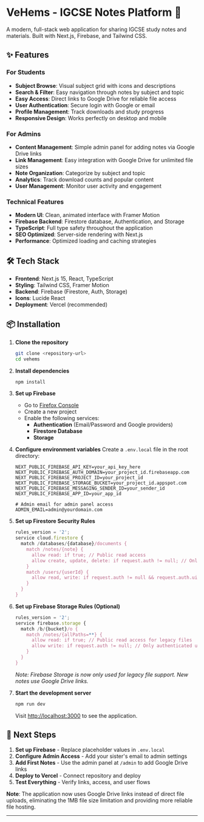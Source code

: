 # VeHems - IGCSE Notes Platform 🚀

A modern, full-stack web application for sharing IGCSE study notes and materials. Built with Next.js, Firebase, and Tailwind CSS.

## ✨ Features

### For Students

- **Subject Browse**: Visual subject grid with icons and descriptions
- **Search & Filter**: Easy navigation through notes by subject and topic
- **Easy Access**: Direct links to Google Drive for reliable file access
- **User Authentication**: Secure login with Google or email
- **Profile Management**: Track downloads and study progress
- **Responsive Design**: Works perfectly on desktop and mobile

### For Admins

- **Content Management**: Simple admin panel for adding notes via Google Drive links
- **Link Management**: Easy integration with Google Drive for unlimited file sizes
- **Note Organization**: Categorize by subject and topic
- **Analytics**: Track download counts and popular content
- **User Management**: Monitor user activity and engagement

### Technical Features

- **Modern UI**: Clean, animated interface with Framer Motion
- **Firebase Backend**: Firestore database, Authentication, and Storage
- **TypeScript**: Full type safety throughout the application
- **SEO Optimized**: Server-side rendering with Next.js
- **Performance**: Optimized loading and caching strategies

## 🛠️ Tech Stack

- **Frontend**: Next.js 15, React, TypeScript
- **Styling**: Tailwind CSS, Framer Motion
- **Backend**: Firebase (Firestore, Auth, Storage)
- **Icons**: Lucide React
- **Deployment**: Vercel (recommended)

## 📦 Installation

1. **Clone the repository**

   ```bash
   git clone <repository-url>
   cd vehems
   ```

2. **Install dependencies**

   ```bash
   npm install
   ```

3. **Set up Firebase**
   - Go to [Firefox Console](https://console.firebase.google.com/)
   - Create a new project
   - Enable the following services:
     - **Authentication** (Email/Password and Google providers)
     - **Firestore Database**
     - **Storage**

4. **Configure environment variables**
   Create a `.env.local` file in the root directory:

   ```env
   NEXT_PUBLIC_FIREBASE_API_KEY=your_api_key_here
   NEXT_PUBLIC_FIREBASE_AUTH_DOMAIN=your_project_id.firebaseapp.com
   NEXT_PUBLIC_FIREBASE_PROJECT_ID=your_project_id
   NEXT_PUBLIC_FIREBASE_STORAGE_BUCKET=your_project_id.appspot.com
   NEXT_PUBLIC_FIREBASE_MESSAGING_SENDER_ID=your_sender_id
   NEXT_PUBLIC_FIREBASE_APP_ID=your_app_id
   
   # Admin email for admin panel access
   ADMIN_EMAIL=admin@yourdomain.com
   ```

5. **Set up Firestore Security Rules**

   ```javascript
   rules_version = '2';
   service cloud.firestore {
     match /databases/{database}/documents {
       match /notes/{note} {
         allow read: if true; // Public read access
         allow create, update, delete: if request.auth != null; // Only authenticated users can modify
       }
       match /users/{userId} {
         allow read, write: if request.auth != null && request.auth.uid == userId;
       }
     }
   }
   ```

6. **Set up Firebase Storage Rules (Optional)**

   ```javascript
   rules_version = '2';
   service firebase.storage {
     match /b/{bucket}/o {
       match /notes/{allPaths=**} {
         allow read: if true; // Public read access for legacy files
         allow write: if request.auth != null; // Only authenticated users can upload legacy files
       }
     }
   }
   ```

   *Note: Firebase Storage is now only used for legacy file support. New notes use Google Drive links.*

7. **Start the development server**

   ```bash
   npm run dev
   ```

   Visit [http://localhost:3000](http://localhost:3000) to see the application.

## 🚀 Next Steps

1. **Set up Firebase** - Replace placeholder values in `.env.local`
2. **Configure Admin Access** - Add your sister's email to admin settings
3. **Add First Notes** - Use the admin panel at `/admin` to add Google Drive links
4. **Deploy to Vercel** - Connect repository and deploy
5. **Test Everything** - Verify links, access, and user flows

**Note**: The application now uses Google Drive links instead of direct file uploads, eliminating the 1MB file size limitation and providing more reliable file hosting.

---
